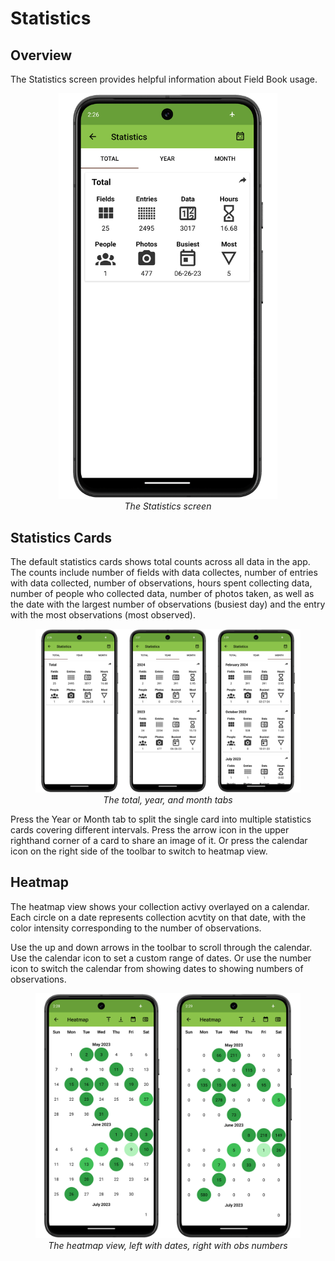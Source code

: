 Statistics
==========

Overview
--------

The Statistics screen provides helpful information about Field Book usage.

<figure align="center" class="image">
  <img src="_static/images/statistics/statistics_framed.png" width="350px"> 
  <figcaption><i>The Statistics screen</i></figcaption> 
</figure>

Statistics Cards
----------------

The default statistics cards shows total counts across all data in the app. The counts include number of fields with data collectes, number of entries with data collected, number of observations, hours spent collecting data, number of people who collected data, number of photos taken, as well as the date with the largest number of observations (busiest day) and the entry with the most observations (most observed).

<figure align="center" class="image">
  <img src="_static/images/statistics/statistics_joined.png" width="700px"> 
  <figcaption><i>The total, year, and month tabs</i></figcaption> 
</figure>

Press the Year or Month tab to split the single card into multiple statistics cards covering different intervals. Press the arrow icon in the upper righthand corner of a card to share an image of it. Or press the calendar icon on the right side of the toolbar to switch to heatmap view.

Heatmap
-------

The heatmap view shows your collection activy overlayed on a calendar. Each circle on a date represents collection acvtity on that date, with the color intensity corresponding to the number of observations.

Use the up and down arrows in the toolbar to scroll through the calendar. Use the calendar icon to set a custom range of dates. Or use the number icon to switch the calendar from showing dates to showing numbers of observations.

<figure align="center" class="image">
  <img src="_static/images/statistics/statistics_heatmap_joined.png" width="1100px"> 
  <figcaption><i>The heatmap view, left with dates, right with obs numbers</i></figcaption> 
</figure>